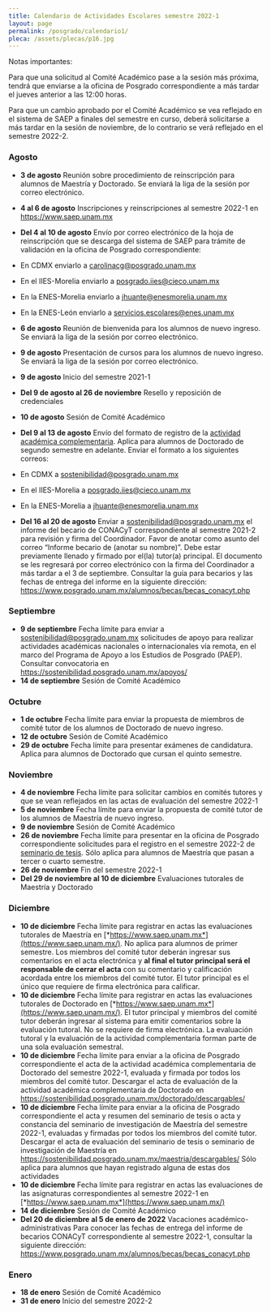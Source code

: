 ```yaml
---
title: Calendario de Actividades Escolares semestre 2022-1
layout: page
permalink: /posgrado/calendario1/
pleca: /assets/plecas/p16.jpg
---
```


Notas importantes: 

Para que una solicitud al Comité Académico pase a la sesión más próxima, tendrá que enviarse a la oficina de Posgrado correspondiente a más tardar el jueves anterior a las 12:00 horas. 

Para que un cambio aprobado por el Comité Académico se vea reflejado en el sistema de SAEP a finales del semestre en curso, deberá solicitarse a más tardar en la sesión de noviembre, de lo contrario se verá reflejado en el semestre 2022-2.


### Agosto

- **3 de agosto** Reunión sobre procedimiento de reinscripción para alumnos de Maestría y Doctorado. Se enviará la liga de la sesión por correo electrónico.
- **4 al 6 de agosto** Inscripciones y reinscripciones al semestre 2022-1 en <https://www.saep.unam.mx>
- **Del 4 al 10 de agosto** Envío por correo electrónico de la hoja de reinscripción que se descarga del sistema de SAEP para trámite de validación en la oficina de Posgrado correspondiente:
- En CDMX enviarlo a <carolinacg@posgrado.unam.mx>
- En el IIES-Morelia enviarlo a <posgrado.iies@cieco.unam.mx>
- En la ENES-Morelia enviarlo a <jhuante@enesmorelia.unam.mx>
- En la ENES-León enviarlo a <servicios.escolares@enes.unam.mx>

- **6 de agosto** Reunión de bienvenida para los alumnos de nuevo ingreso. Se enviará la liga de la sesión por correo electrónico.
- **9 de agosto** Presentación de cursos para los alumnos de nuevo ingreso. Se enviará la liga de la sesión por correo electrónico.
- **9 de agosto** Inicio del semestre 2021-1
- **Del 9 de agosto al 26 de noviembre** Resello y reposición de credenciales
- **10 de agosto** Sesión de Comité Académico
- **Del 9 al 13 de agosto** Envío del formato de registro de la [actividad académica complementaria](/doctorado/actividades). Aplica para alumnos de Doctorado de segundo semestre en adelante. Enviar el formato a los siguientes correos:
- En CDMX a <sostenibilidad@posgrado.unam.mx>
- En el IIES-Morelia a <posgrado.iies@cieco.unam.mx>
- En la ENES-Morelia a <jhuante@enesmorelia.unam.mx>
- **Del 16 al 20 de agosto** Enviar a sostenibilidad@posgrado.unam.mx el informe del becario de CONACyT correspondiente al semestre 2021-2 para revisión y firma del Coordinador. Favor de anotar como asunto del correo “Informe becario de (anotar su nombre)”. Debe estar previamente llenado y firmado por el(la) tutor(a) principal. El documento se les regresará por correo electrónico con la firma del Coordinador a más tardar a el 3 de septiembre. Consultar la guía para becarios y las fechas de entrega del informe en la siguiente dirección: <https://www.posgrado.unam.mx/alumnos/becas/becas_conacyt.php>

### Septiembre

- **9 de septiembre** Fecha límite para enviar a <sostenibilidad@posgrado.unam.mx>  solicitudes de apoyo para realizar actividades académicas nacionales o internacionales vía remota, en el marco del Programa de Apoyo a los Estudios de Posgrado (PAEP). Consultar convocatoria en <https://sostenibilidad.posgrado.unam.mx/apoyos/>
- **14 de septiembre** Sesión de Comité Académico

### Octubre

- **1 de octubre** Fecha límite para enviar la propuesta de miembros de comité tutor de los alumnos de Doctorado de nuevo ingreso.
- **12 de octubre** Sesión de Comité Académico
- **29 de octubre** Fecha límite para presentar exámenes de candidatura. Aplica para alumnos de Doctorado que cursan el quinto semestre. 

### Noviembre

- **4 de noviembre** Fecha límite para solicitar cambios en comités tutores y que se vean reflejados en las actas de evaluación del semestre 2022-1 
- **5 de noviembre** Fecha límite para enviar la propuesta de comité tutor de los alumnos de Maestría de nuevo ingreso.
- **9 de noviembre** Sesión de Comité Académico
- **26 de noviembre** Fecha límite para presentar en la oficina de Posgrado correspondiente solicitudes para el registro en el semestre 2022-2 de [seminario de tesis](/maestria/seminario_tesis). Sólo aplica para alumnos de Maestría que pasan a tercer o cuarto semestre.
- **26 de noviembre** Fin del semestre 2022-1
- **Del 29 de noviembre al 10 de diciembre** Evaluaciones tutorales de Maestría y Doctorado

### Diciembre

- **10 de diciembre** Fecha límite para registrar en actas las evaluaciones tutorales de Maestría en [*https://www.saep.unam.mx*](https://www.saep.unam.mx/). No aplica para alumnos de primer semestre. Los miembros del comité tutor deberán ingresar sus comentarios en el acta electrónica y **al final el tutor principal será el responsable de cerrar el acta** con su comentario y calificación acordada entre los miembros del comité tutor. El tutor principal es el único que requiere de firma electrónica para calificar.
- **10 de diciembre** Fecha límite para registrar en actas las evaluaciones tutorales de Doctorado en [*https://www.saep.unam.mx*](https://www.saep.unam.mx/). El tutor principal y miembros del comité tutor deberán ingresar al sistema para emitir comentarios sobre la evaluación tutoral. No se requiere de firma electrónica. La evaluación tutoral y la evaluación de la actividad complementaria forman parte de una sola evaluación semestral.
- **10 de diciembre** Fecha límite para enviar a la oficina de Posgrado correspondiente el acta de la actividad académica complementaria de Doctorado del semestre 2022-1, evaluada y firmada por todos los miembros del comité tutor. Descargar el acta de evaluación de la actividad académica complementaria de Doctorado en <https://sostenibilidad.posgrado.unam.mx/doctorado/descargables/>
- **10 de diciembre** Fecha límite para enviar a la oficina de Posgrado correspondiente el acta y resumen del seminario de tesis o acta y constancia del seminario de investigación de Maestría del semestre 2022-1, evaluadas y firmadas por todos los miembros del comité tutor. Descargar el acta de evaluación del seminario de tesis o seminario de investigación de Maestría en <https://sostenibilidad.posgrado.unam.mx/maestria/descargables/> Sólo aplica para alumnos que hayan registrado alguna de estas dos actividades
- **10 de diciembre** Fecha límite para registrar en actas las evaluaciones de las asignaturas correspondientes al semestre 2022-1 en [*https://www.saep.unam.mx*](https://www.saep.unam.mx/)
- **14 de diciembre** Sesión de Comité Académico
- **Del 20 de diciembre al 5 de enero de 2022** Vacaciones académico-administrativas
Para conocer las fechas de entrega del informe de becarios CONACyT correspondiente al semestre 2022-1, consultar la siguiente dirección: <https://www.posgrado.unam.mx/alumnos/becas/becas_conacyt.php>

### Enero

- **18 de enero** Sesión de Comité Académico
- **31 de enero** Inicio del semestre 2022-2


